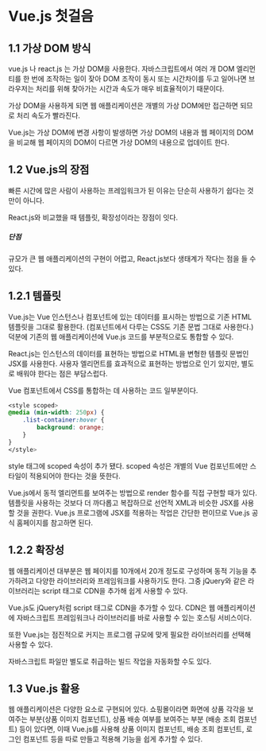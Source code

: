 # Vue.js 첫걸음



## 1.1 가상 DOM 방식



vue.js 나 react.js 는 가상 DOM을 사용한다. 자바스크립트에서 여러 개 DOM 엘리먼티를 한 번에 조작하는 일이 잦아 DOM 조작이 동시 또는 시간차이를 두고 일어나면 브라우저는 처리를 위해 찾아가는 시간과 속도가 매우 비효율적이기 때문이다. 

가상 DOM을 사용하게 되면 웹 애플리케이션은 개별의 가상 DOM에만 접근하면 되므로 처리 속도가 빨라진다.

Vue.js는 가상 DOM에 변경 사항이 발생하면 가상 DOM의 내용과 웹 페이지의 DOM을 비교해 웹 페이지의 DOM이 다르면 가상 DOM의 내용으로 업데이트 한다.



## 1.2 Vue.js의 장점

 빠른 시간에 많은 사람이 사용하는 프레임워크가 된 이유는 단순히 사용하기 쉽다는 것만이 아니다.

React.js와 비교했을 때 템플릿, 확장성이라는 장점이 잇다. 



##### 단점

규모가 큰 웹 애플리케이션의 구현이 어렵고, React.js보다 생태계가 작다는 점을 들 수 있다.





## 1.2.1 템플릿

Vue.js는 Vue 인스턴스나 컴포넌트에 있는 데이터를 표시하는 방법으로 기존 HTML 템플릿을 그대로 활용한다. (컴포넌트에서 다루는 CSS도 기존 문법 그대로 사용한다.) 덕분에 기존의 웹 애플리케이션에 Vue.js 코드를 부분적으로도 통합할 수 있다.



React.js는 인스턴스의 데이터를 표현하는 방법으로 HTML을 변형한 템플릿 문법인 JSX를 사용한다. 사용자 엘리먼트를 효과적으로 표현하는 방법으로 인기 있지만, 별도로 배워야 한다는 점은 부담스럽다.



Vue 컴포넌트에서 CSS를 통합하는 데 사용하는 코드 일부분이다.

```css
<style scoped>
@media (min-width: 250px) {
    .list-container:hover {
        background: orange;
    }
}
</style>
```

style 태그에 scoped 속성이 추가 됐다. scoped 속성은 개별의 Vue 컴포넌트에만 스타일이 적용되어야 한다는 것을 뜻한다.



Vue.js에서 동적 엘리먼트를 보여주는 방법으로 render 함수를 직접 구현할 때가 있다. 템플릿을 사용하는 것보다 더 까다롭고 복잡하므로 선언적 XML과 비슷한 JSX를 사용할 것을 권한다. Vue.js 프로그램에 JSX를 적용하는 작업은 간단한 편이므로 Vue.js 공식 홈페이지를 참고하면 된다.



## 1.2.2 확장성

웹 애플리케이션 대부분은 웹 페이지를 10개에서 20개 정도로 구성하며 동적 기능을 추가하려고 다양한 라이브러리와 프레임워크를 사용하기도 한다. 그중 jQuery와 같은 라이브러리는 script 태그로 CDN을 추가해 쉽게 사용할 수 있다.



Vue.js도 jQuery처럼 script 태그로 CDN을 추가할 수 있다. CDN은 웹 애플리케이션에 자바스크립트 프레임워크나 라이브러리를 바로 사용할 수 있는 호스팅 서비스이다. 

또한 Vue.js는 점진적으로 커지는 프로그램 규모에 맞게 필요한 라이브러리를 선택해 사용할 수 있다. 

자바스크립트 파일만 별도로 취급하는 빌드 작업을 자동화할 수도 있다.



## 1.3 Vue.js 활용

웹 애플리케이션은 다양한 요소로 구현되어 있다. 쇼핑몰이라면 화면에 상품 각각을 보여주는 부분(상품 이미지 컴포넌트), 상품 배송 여부를 보여주는 부분 (배송 조회 컴포넌트) 등이 있다면, 이때 Vue.js를 사용해 상품 이미지 컴포넌트, 배송 조회 컴포넌트, 로그인 컴포넌트 등을 따로 만들고 적용해 기능을 쉽게 추가할 수 있다.







